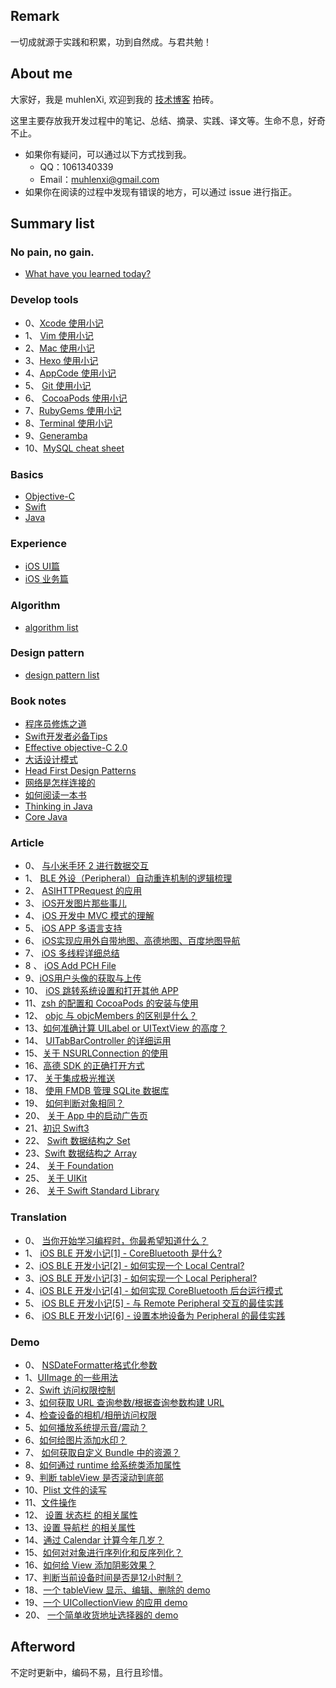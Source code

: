 ## Remark

一切成就源于实践和积累，功到自然成。与君共勉！

## About me

大家好，我是 muhlenXi,  欢迎到我的 [技术博客](http://www.muhlenxi.com) 拍砖。

这里主要存放我开发过程中的笔记、总结、摘录、实践、译文等。生命不息，好奇不止。

- 如果你有疑问，可以通过以下方式找到我。
	- QQ：1061340339
	- Email：<muhlenxi@gmail.com>
- 如果你在阅读的过程中发现有错误的地方，可以通过 issue 进行指正。

## Summary list

### No pain, no gain.

- [What have you learned today?](/What-have-you-learned-today)

### Develop tools

- 0、[Xcode 使用小记](/ide/Xcode-skills.md)
- 1、 [Vim 使用小记](/ide/vim-skills.md) 
- 2、[Mac 使用小记](/ide/Mac-skills.md)
- 3、[Hexo 使用小记](/ide/How-to-make-a-blog-by-Hexo.md)
- 4、[AppCode 使用小记](/ide/AppCode-skills.md)
- 5、 [Git 使用小记](/ide/Git-skills.md)
- 6、 [CocoaPods 使用小记](/ide/CocoaPods-skills.md)
- 7、[RubyGems 使用小记](/ide/Gem-skills.md)
- 8、[Terminal 使用小记](/ide/Terminal-skill.md)
- 9、[Generamba](/ide/generamba.md)
- 10、[MySQL cheat sheet](https://github.com/muhlenXi-Team/mysql-cheat-sheet)

### Basics

- [Objective-C](/knowledge/oc-basics.md)
- [Swift](/knowledge/swift-basics.md)
- [Java](/knowledge/java-basics.md)

### Experience

- [iOS UI篇](/tuiqiaoNote/UserInterface.md)
- [iOS 业务篇](/tuiqiaoNote/Business.md)

### Algorithm

- [algorithm list](https://github.com/muhlenXi/algorithm)

### Design pattern

- [design pattern list](https://github.com/muhlenXi/design-patterns)

### Book notes

-  [程序员修炼之道](/books/The-Pragmatic-Programmer.md) 
- [Swift开发者必备Tips](/books/Swift-Tips.md)
- [Effective objective-C 2.0](/books/Effective-objective-C-2-0.md) 
-  [大话设计模式](/books/Dahua-Design-Pattern.md)
- [Head First Design Patterns](/books/Head-First-Design-Patterns.md)
- [网络是怎样连接的](/books/How-is-the-network-connected.md)
- [如何阅读一本书](/books/How-to-read-a-book.md)
- [Thinking in Java](/books/thinking-in-java.md)
- [Core Java](/books/core-java.md)

### Article

- 0、 [与小米手环 2 进行数据交互](/article/iOS-Bluetooth-Low-Energy-Develop-Chapter7.md) 
- 1、 [ BLE 外设（Peripheral）自动重连机制的逻辑梳理](/article/About-Ble-Auto-Connecting.md) 
- 2、 [ASIHTTPRequest 的应用](/article/ASIHTTPRequest.md) 
- 3、 [iOS开发图片那些事儿](/article/About-Images.md)
- 4、 [iOS 开发中 MVC 模式的理解](/article/MVC.md) 
- 5、 [iOS APP 多语言支持](/article/Localized-Language.md) 
- 6、 [iOS实现应用外自带地图、高德地图、百度地图导航](/article/Map-Guide.md)
- 7、 [iOS 多线程详细总结](/article/multithreading.md)
- 8 、 [iOS Add PCH File](/article/iOS-Add-PCH-File.md)
- 9、[iOS用户头像的获取与上传](/Files/Upload-images.md) 
- 10、 [iOS 跳转系统设置和打开其他 APP](/article/System-Settings.md) 
- 11、[zsh 的配置和 CocoaPods 的安装与使用](/article/zsh-and-CocoaPods.md)
- 12、 [objc 与 objcMembers 的区别是什么？](/article/objcmembers.md)
- 13、[如何准确计算 UILabel or UITextView 的高度？](/article/calculate.md) 
- 14、 [UITabBarController 的详细运用](/article/UITabBarController.md) 
- 15、[关于 NSURLConnection 的使用](/article/NSURLConnection.md) 
- 16、[高德 SDK 的正确打开方式](/article/Gaode-Map.md) 
- 17、 [关于集成极光推送](/article/Jiguang-Push.md)
- 18、 [使用 FMDB 管理 SQLite 数据库](/article/FMDB.md)
- 19、 [如何判断对象相同？](/article/Equal-Object.md)
- 20、 [关于 App 中的启动广告页](/article/Advertisement.md)
- 21、[初识 Swift3](/article/Swift3.md)
- 22、 [Swift 数据结构之 Set](/article/Swift-Set.md) 
- 23、[Swift 数据结构之 Array](/article/Swift-Array.md) 
- 24、 [关于 Foundation](/article/About-Foundation.md)
- 25、 [关于 UIKit](/article/About-UIKit.md)
- 26、 [关于 Swift Standard Library](/article/About-SwiftStandardLibrary.md)

### Translation

- 0、 [当你开始学习编程时，你最希望知道什么？](/translations/Quora_27things.md) 
- 1、 [iOS BLE 开发小记[1] - CoreBluetooth 是什么?](/translations/iOS-Bluetooth-Low-Energy-Develop-Chapter1.md) 
- 2、[iOS BLE 开发小记[2] - 如何实现一个 Local Central?](/translations/iOS-Bluetooth-Low-Energy-Develop-Chapter2.md) 
- 3、[iOS BLE 开发小记[3] - 如何实现一个 Local Peripheral?](/translations/iOS-Bluetooth-Low-Energy-Develop-Chapter3.md) 
- 4、[iOS BLE 开发小记[4] - 如何实现 CoreBluetooth 后台运行模式](/translations/iOS-Bluetooth-Low-Energy-Develop-Chapter4.md)
- 5、 [iOS BLE 开发小记[5] - 与 Remote Peripheral 交互的最佳实践](/translations/iOS-Bluetooth-Low-Energy-Develop-Chapter5.md) 
- 6、 [iOS BLE 开发小记[6] - 设置本地设备为 Peripheral 的最佳实践](/translations/iOS-Bluetooth-Low-Energy-Develop-Chapter6.md) 

### Demo

- 0、 [NSDateFormatter格式化参数](https://gist.github.com/muhlenXi/e9a506d2b0a94bdc1438a58994216374)
- 1、[UIImage 的一些用法](/article/UIImage.md)
- 2、[Swift 访问权限控制](/article/Swift-Access-Control.md)
- 3、[如何获取 URL 查询参数/根据查询参数构建 URL](https://gist.github.com/muhlenXi/fa0f281b88372d2486e9c107a8b011ca) 
- 4、[检查设备的相机/相册访问权限](https://gist.github.com/muhlenXi/f6baa6352aea7455758032b61f9b78df) 
- 5、[如何播放系统提示音/震动？](https://gist.github.com/muhlenXi/d8f04184950db3a459b099664b401a79)
- 6、[如何给图片添加水印？](https://gist.github.com/muhlenXi/d482331e9e285e5830c40154e383c2ea)
- 7、 [如何获取自定义 Bundle 中的资源？](https://gist.github.com/muhlenXi/160d87662264219261e5ada75aab626e)
- 8、[如何通过 runtime 给系统类添加属性](https://gist.github.com/muhlenXi/592627df3b130f3d34522a6e0ed07c1b)
- 9、[判断 tableView 是否滚动到底部](https://gist.github.com/muhlenXi/8c3719d68852238ec8ca6a4efab6077f)
- 10、[Plist 文件的读写](https://gist.github.com/muhlenXi/893b4b9298935f3b09ab68635d21e839)
- 11、[文件操作](https://gist.github.com/muhlenXi/5f91377a843a866808bf4ca758d06864) 
- 12、 [设置 状态栏 的相关属性](https://gist.github.com/muhlenXi/b134e6ed3e0b1ffe19821a3f3e8bd25e)
- 13、[设置 导航栏 的相关属性](https://gist.github.com/muhlenXi/88291978d0b595cea3e067f83d639486)
- 14、[通过 Calendar 计算今年几岁？](https://gist.github.com/muhlenXi/fd74fee2d418971ddb42a67397b95c02)
- 15、[如何对对象进行序列化和反序列化？](https://gist.github.com/muhlenXi/5461013488f5c33cfc7e6adf21123557)
- 16、[如何给 View 添加阴影效果？](https://gist.github.com/muhlenXi/f05e49eb66286ef4e93815f8b30ac4d7)
-  17、[判断当前设备时间是否是12小时制？](https://gist.github.com/muhlenXi/dcd4ead464270278f5726e211ecacbde)
- 18、[一个 tableView 显示、编辑、删除的 demo](https://gist.github.com/muhlenXi/12cd17d87f782174f275af7fb4661c15)
- 19、[一个 UICollectionView 的应用 demo](https://gist.github.com/muhlenXi/60a9be0eaddf0636869de6929ee593d4)
- 20、 [一个简单收货地址选择器的 demo](https://gist.github.com/muhlenXi/6d32966d5fc5602478b3ab4eea784846)

## Afterword

不定时更新中，编码不易，且行且珍惜。
